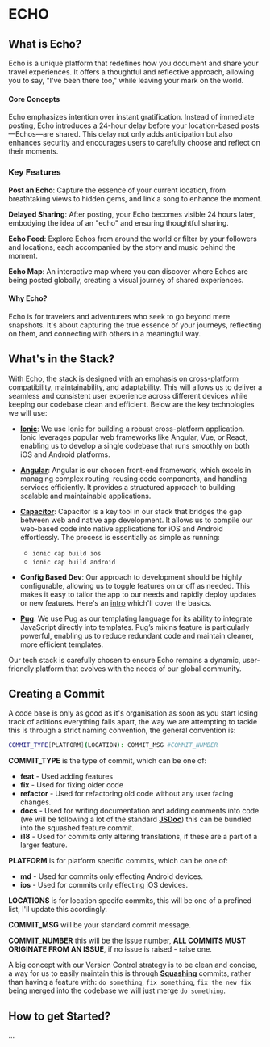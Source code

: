 # ECHO

## What is Echo?
Echo is a unique platform that redefines how you document and share your travel experiences. It offers a thoughtful and reflective approach, allowing you to say, "I've been there too," while leaving your mark on the world.

#### Core Concepts
Echo emphasizes intention over instant gratification. Instead of immediate posting, Echo introduces a 24-hour delay before your location-based posts—Echos—are shared. This delay not only adds anticipation but also enhances security and encourages users to carefully choose and reflect on their moments.

### Key Features
**Post an Echo**: Capture the essence of your current location, from breathtaking views to hidden gems, and link a song to enhance the moment.

**Delayed Sharing**: After posting, your Echo becomes visible 24 hours later, embodying the idea of an "echo" and ensuring thoughtful sharing.

**Echo Feed**: Explore Echos from around the world or filter by your followers and locations, each accompanied by the story and music behind the moment.

**Echo Map**: An interactive map where you can discover where Echos are being posted globally, creating a visual journey of shared experiences.

#### Why Echo?
Echo is for travelers and adventurers who seek to go beyond mere snapshots. It's about capturing the true essence of your journeys, reflecting on them, and connecting with others in a meaningful way.

## What's in the Stack?
With Echo, the stack is designed with an emphasis on cross-platform compatibility, maintainability, and adaptability. This will allows us to deliver a seamless and consistent user experience across different devices while keeping our codebase clean and efficient. Below are the key technologies we will use:

- [**Ionic**](https://ionicframework.com/): We use Ionic for building a robust cross-platform application. Ionic leverages popular web frameworks like Angular, Vue, or React, enabling us to develop a single codebase that runs smoothly on both iOS and Android platforms.

- [**Angular**](https://angular.dev/): Angular is our chosen front-end framework, which excels in managing complex routing, reusing code components, and handling services efficiently. It provides a structured approach to building scalable and maintainable applications.

- [**Capacitor**](https://capacitorjs.com/): Capacitor is a key tool in our stack that bridges the gap between web and native app development. It allows us to compile our web-based code into native applications for iOS and Android effortlessly. The process is essentially as simple as running:

    - `ionic cap build ios`
    - `ionic cap build android`

- **Config Based Dev**: Our approach to development should be highly configurable, allowing us to toggle features on or off as needed. This makes it easy to tailor the app to our needs and rapidly deploy updates or new features. Here's an [intro](https://medium.com/captech-corner/an-intro-to-configuration-driven-development-cdd-48a1c088baa9) which'll cover the basics.

- [**Pug**](https://pugjs.org/api/getting-started.html): We use Pug as our templating language for its ability to integrate JavaScript directly into templates. Pug’s mixins feature is particularly powerful, enabling us to reduce redundant code and maintain cleaner, more efficient templates.

Our tech stack is carefully chosen to ensure Echo remains a dynamic, user-friendly platform that evolves with the needs of our global community.

## Creating a Commit
A code base is only as good as it's organisation as soon as you start losing track of aditions everything falls apart, the way we are attempting to tackle this is through a strict naming convention, the general convention is:

```bash
COMMIT_TYPE[PLATFORM](LOCATION): COMMIT_MSG #COMMIT_NUMBER
```

**COMMIT_TYPE** is the type of commit, which can be one of:
  - **feat** - Used adding features
  - **fix** - Used for fixing older code
  - **refactor** - Used for refactoring old code without any user facing changes.
  - **docs** - Used for writing documentation and adding comments into code (we will be following a lot of the standard [**JSDoc**](https://jsdoc.app/conventions)) this can be bundled into the squashed feature commit.
  - **i18** - Used for commits only altering translations, if these are a part of a larger feature.

**PLATFORM** is for platform specific commits, which can be one of:
  - **md** - Used for commits only effecting Android devices.
  - **ios** - Used for commits only effecting iOS devices.

**LOCATIONS** is for location specifc commits, this will be one of a prefined list, I'll update this acordingly.

**COMMIT_MSG** will be your standard commit message.

**COMMIT_NUMBER** this will be the issue number, **ALL COMMITS MUST ORIGINATE FROM AN ISSUE**, if no issue is raised - raise one.

A big concept with our Version Control strategy is to be clean and concise, a way for us to easily maintain this is through [**Squashing**](https://medium.com/@flaviocopes/git-squashing-vs-not-squashing-af5009f47d9e#:~:text=Let's%20talk%20about%20squashing.,even%20squash%20commits%20at%20all%E2%80%9D%3F) commits, rather than having a feature with: `do something`, `fix something`, `fix the new fix` being merged into the codebase we will just merge `do something`.

## How to get Started?
...
